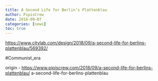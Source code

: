 ```yaml
---
title: A Second Life for Berlin’s Plattenblau
author: PipisCrew
date: 2018-09-07
categories: [news]
toc: true
---
```


https://www.citylab.com/design/2018/09/a-second-life-for-berlins-plattenblau/569392/

#Communist_era

origin - https://www.pipiscrew.com/2018/09/a-second-life-for-berlins-plattenblau/ a-second-life-for-berlins-plattenblau
